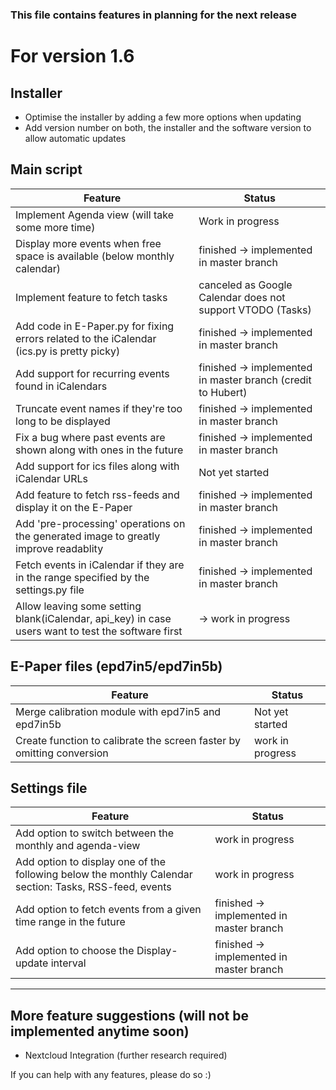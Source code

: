### This file contains features in planning for the next release

# For version 1.6

## Installer
* Optimise the installer by adding a few more options when updating
* Add version number on both, the installer and the software version to allow automatic updates

## Main script
| Feature | Status |
| -- | -- |
|Implement Agenda view (will take some more time)| Work in progress |
|Display more events when free space is available (below monthly calendar)| finished -> implemented in master branch|
|Implement feature to fetch tasks| canceled as Google Calendar does not support VTODO (Tasks)|
|Add code in E-Paper.py for fixing errors related to the iCalendar (ics.py is pretty picky)| finished -> implemented in master branch |
|Add support for recurring events found in iCalendars| finished -> implemented in master branch (credit to Hubert)|
|Truncate event names if they're too long to be displayed|finished -> implemented in master branch|
|Fix a bug where past events are shown along with ones in the future| finished -> implemented in master branch |
|Add support for ics files along with iCalendar URLs| Not yet started |
|Add feature to fetch rss-feeds and display it on the E-Paper| finished -> implemented in master branch |
|Add 'pre-processing' operations on the generated image to greatly improve readablity| finished -> implemented in master branch |
|Fetch events in iCalendar if they are in the range specified by the settings.py file|finished -> implemented in master branch|
|Allow leaving some setting blank(iCalendar, api_key) in case users want to test the software first| -> work in progress|

## E-Paper files (epd7in5/epd7in5b)
| Feature | Status |
| -- | -- |
| Merge calibration module with epd7in5 and epd7in5b| Not yet started |
| Create function to calibrate the screen faster by omitting conversion| work in progress|

## Settings file
| Feature | Status |
| -- | -- |
| Add option to switch between the monthly and agenda-view | work in progress |
| Add option to display one of the following below the monthly Calendar section: Tasks, RSS-feed, events| work in progress |
| Add option to fetch events from a given time range in the future| finished -> implemented in master branch|
| Add option to choose the Display-update interval| finished -> implemented in master branch |

---------------------------
## More feature suggestions (will not be implemented anytime soon)
* Nextcloud Integration (further research required)


If you can help with any features, please do so :)
